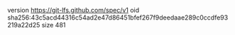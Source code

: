 version https://git-lfs.github.com/spec/v1
oid sha256:43c5acd44316c54ad2e47d86451bfef267f9deedaae289c0ccdfe93219a22d25
size 481
